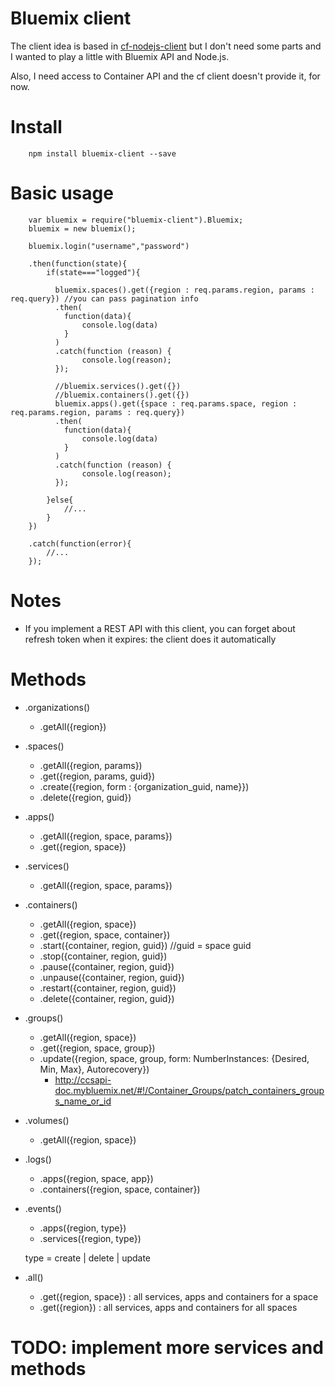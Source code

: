 # Bluemix client

The client idea is based in [cf-nodejs-client](https://www.npmjs.com/package/cf-nodejs-client) but I don't need some parts and I wanted to play a little with Bluemix API and Node.js.

Also, I need access to Container API and the cf client doesn't provide it, for now.

# Install

		npm install bluemix-client --save

# Basic usage

		var bluemix = require("bluemix-client").Bluemix;
		bluemix = new bluemix();

		bluemix.login("username","password")

		.then(function(state){
			if(state==="logged"){
				
		      bluemix.spaces().get({region : req.params.region, params : req.query}) //you can pass pagination info
		      .then(
		        function(data){
		            console.log(data)
		        }
		      )  
		      .catch(function (reason) {
		            console.log(reason);
		      });
		      
		      //bluemix.services().get({})
		      //bluemix.containers().get({})
		      bluemix.apps().get({space : req.params.space, region : req.params.region, params : req.query})
		      .then(
		        function(data){
		            console.log(data)
		        }
		      )  
		      .catch(function (reason) {
		            console.log(reason);
		      });

			}else{
				//...
			}
		})

		.catch(function(error){
			//...
		});

# Notes

* If you implement a REST API with this client, you can forget about refresh token when it expires: the client does it automatically

# Methods

* .organizations()

	* .getAll({region})

* .spaces()

	* .getAll({region, params})
	* .get({region, params, guid})
	* .create({region, form : {organization_guid, name}})
	* .delete({region, guid})

* .apps()

	* .getAll({region, space, params})
	* .get({region, space})

* .services()

	* .getAll({region, space, params})

* .containers()

	* .getAll({region, space})
	* .get({region, space, container})
	* .start({container, region, guid}) //guid = space guid
	* .stop({container, region, guid})
	* .pause({container, region, guid})
	* .unpause({container, region, guid})
	* .restart({container, region, guid})
	* .delete({container, region, guid})

* .groups()

	* .getAll({region, space})
	* .get({region, space, group})
	* .update({region, space, group, form: NumberInstances: {Desired, Min, Max}, Autorecovery}) 
		- http://ccsapi-doc.mybluemix.net/#!/Container_Groups/patch_containers_groups_name_or_id

* .volumes()

	* .getAll({region, space})

* .logs()

	* .apps({region, space, app})
	* .containers({region, space, container})

* .events()

	* .apps({region, type})
	* .services({region, type})

	type = create | delete | update

* .all()

    * .get({region, space}) : all services, apps and containers for a space
    * .get({region}) : all services, apps and containers for all spaces



# TODO: implement more services and methods